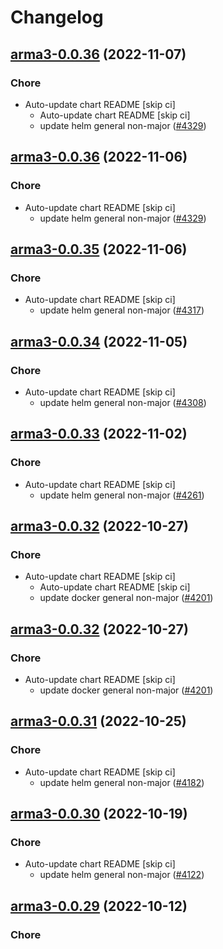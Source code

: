 # Changelog



## [arma3-0.0.36](https://github.com/truecharts/charts/compare/arma3-0.0.35...arma3-0.0.36) (2022-11-07)

### Chore

- Auto-update chart README [skip ci]
  - Auto-update chart README [skip ci]
  - update helm general non-major ([#4329](https://github.com/truecharts/charts/issues/4329))




## [arma3-0.0.36](https://github.com/truecharts/charts/compare/arma3-0.0.35...arma3-0.0.36) (2022-11-06)

### Chore

- Auto-update chart README [skip ci]
  - update helm general non-major ([#4329](https://github.com/truecharts/charts/issues/4329))




## [arma3-0.0.35](https://github.com/truecharts/charts/compare/arma3exilemod-0.0.34...arma3-0.0.35) (2022-11-06)

### Chore

- Auto-update chart README [skip ci]
  - update helm general non-major ([#4317](https://github.com/truecharts/charts/issues/4317))




## [arma3-0.0.34](https://github.com/truecharts/charts/compare/arma3exilemod-0.0.33...arma3-0.0.34) (2022-11-05)

### Chore

- Auto-update chart README [skip ci]
  - update helm general non-major ([#4308](https://github.com/truecharts/charts/issues/4308))




## [arma3-0.0.33](https://github.com/truecharts/charts/compare/arma3exilemod-0.0.32...arma3-0.0.33) (2022-11-02)

### Chore

- Auto-update chart README [skip ci]
  - update helm general non-major ([#4261](https://github.com/truecharts/charts/issues/4261))




## [arma3-0.0.32](https://github.com/truecharts/charts/compare/arma3-0.0.31...arma3-0.0.32) (2022-10-27)

### Chore

- Auto-update chart README [skip ci]
  - Auto-update chart README [skip ci]
  - update docker general non-major ([#4201](https://github.com/truecharts/charts/issues/4201))




## [arma3-0.0.32](https://github.com/truecharts/charts/compare/arma3-0.0.31...arma3-0.0.32) (2022-10-27)

### Chore

- Auto-update chart README [skip ci]
  - update docker general non-major ([#4201](https://github.com/truecharts/charts/issues/4201))




## [arma3-0.0.31](https://github.com/truecharts/charts/compare/arma3exilemod-0.0.30...arma3-0.0.31) (2022-10-25)

### Chore

- Auto-update chart README [skip ci]
  - update helm general non-major ([#4182](https://github.com/truecharts/charts/issues/4182))




## [arma3-0.0.30](https://github.com/truecharts/charts/compare/arma3-0.0.29...arma3-0.0.30) (2022-10-19)

### Chore

- Auto-update chart README [skip ci]
  - update helm general non-major ([#4122](https://github.com/truecharts/charts/issues/4122))




## [arma3-0.0.29](https://github.com/truecharts/charts/compare/arma3exilemod-0.0.28...arma3-0.0.29) (2022-10-12)

### Chore
